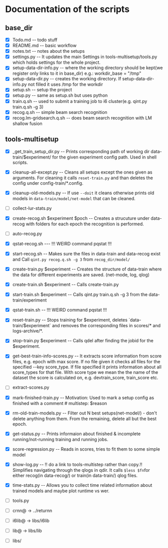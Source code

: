 # Documentation of the scripts

## base_dir
- [x] Todo.md -- todo stuff
- [x] README.md -- basic workflow
- [x] notes.txt -- notes about the setups
- [x] settings.py  -- It updates the main Settings in tools-multisetup/tools.py which holds settings for the whole project.
- [x] setup-data-dir-info.py -- where the working directory should be kept(we register only links to it in base_dir) e.g.: workdir_base = "/tmp"
- [x] setup-data-dir.py -- creates the working directory. If setup-data-dir-info.py not filled it uses /tmp for the workdir
- [x] setup.sh -- setup the project
- [x] setup.py -- same as setup.sh but uses python
- [x] train.q.sh -- used to submit a training job to i6 cluster(e.g. qint.py train.q.sh -g 3)
- [x] recog.q.sh -- simple beam search recognition
- [x] recog.lm-gridsearch.q.sh -- does beam search recognition with LM shallow fusion

## tools-multisetup
- [x] _get_train_setup_dir.py -- Prints corresponding path of working dir data-train/$experiment/ for the given experiment config path. Used in shell scripts.
- [x] cleanup-all-except.py -- Cleans all setups except the ones given as arguments. For cleaning it calls `reset-train.py` and than deletes the config under config-train/*.config.
- [x] cleanup-old-models.py -- If use `--doit` it cleans otherwise prints old models in `data-train/model/net-model` that can be cleaned.
- [ ] collect-lur-stats.py
- [x] create-recog.sh $experiment $poch -- Creates a strucuture under data-recog with folders for each epoch the recognition is performed.
- [ ] auto-recog.py
- [x] qstat-recog.sh --- !!! WEIRD command pqstat !!!
- [x] start-recog.sh -- Makes sure the files in data-train and data-recog exist and Call `qint.py recog.q.sh -g 3` from `recog_dir/model/`
- [x] create-train.py $experiment -- Creates the structure of data-train where the data for different experiments are saved. (net-mode, log, qlog)
- [x] create-train.sh $experiment -- Calls create-train.py
- [x] start-train.sh $experiment -- Calls qint.py train.q.sh -g 3 from the data-train/experiment
- [x] qstat-train.sh -- !!! WEIRD command pqstat !!!
- [x] reset-train.py -- Stops training for $experiment, deletes `data-train/$experiment` and removes the corresponding files in scores/* and logs-archive/*.
- [x] stop-train.py $experiment -- Calls qdel after finding the jobid for the $experiment.
- [x] get-best-train-info-scores.py -- It extracts score information from score files, e.g. epoch with max score. If no file given it checks all files for the specified --key score_type. If file specified it prints information about all score_types for that file. With score type we mean the the name of the dataset the score is calculated on, e.g. devtrain_score, train_score etc.
- [ ] extract-scores.py
- [x] mark-finished-train.py -- Motivation: Used to mark a setup config as finished with a comment # multistep: $reason
- [x] rm-old-train-models.py -- Filter out N best setups(net-model/) - don't delete anything from them. From the remaining, delete all but the best epoch.
- [x] get-status.py -- Prints informaion about finished & incomplete running/not-running training and running jobs.
- [x] score-regression.py -- Reads in scores, tries to fit them to some simple model
- [x] show-log.py -- !! do a link to tools-multistep rather than copy.!! Simplifies navigating through the qlogs in qdir. It calls `$less $fn`for either recog(in data-recog/) or train(in data-train/) qlog files.
- [x] time-stats.py -- Allows you to collect time related information about trained models and maybe plot runtime vs wer.
- [ ] tools.py

- [ ] crnn@ -> ../returnn
- [ ] i6lib@ -> libs/i6lib
- [ ] lib@ -> libs/lib
- [ ] libs/

